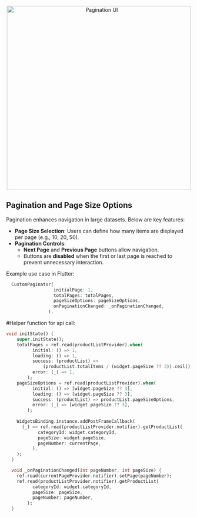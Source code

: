 <p align="center">
  <img src="https://github.com/user-attachments/assets/677ca74c-7c6e-4335-81d6-960614252cb0" width="500" alt="Pagination UI">
</p>

## Pagination and Page Size Options

Pagination enhances navigation in large datasets. Below are key features:

- **Page Size Selection**: Users can define how many items are displayed per page (e.g., 10, 20, 50).
- **Pagination Controls**:
  - **Next Page** and **Previous Page** buttons allow navigation.
  - Buttons are **disabled** when the first or last page is reached to prevent unnecessary interaction.

Example use case in Flutter:
```dart
  CustomPaginator(
                  initialPage: 1,
                  totalPages: totalPages,
                  pageSizeOptions: pageSizeOptions,
                  onPaginationChanged: _onPaginationChanged,
                ),
```
#Helper function for api call: 
```dart
void initState() {
    super.initState();
    totalPages = ref.read(productListProvider).when(
          initial: () => 1,
          loading: () => 1,
          success: (productList) =>
              (productList.totalItems / (widget.pageSize ?? 3)).ceil(),
          error: (_) => 1,
        );
    pageSizeOptions = ref.read(productListProvider).when(
          initial: () => [widget.pageSize ?? 3],
          loading: () => [widget.pageSize ?? 3],
          success: (productList) => productList.pageSizeOptions,
          error: (_) => [widget.pageSize ?? 3],
        );
    
    WidgetsBinding.instance.addPostFrameCallback(
      (_) => ref.read(productListProvider.notifier).getProductList(
            categoryId: widget.categoryId,
            pageSize: widget.pageSize,
            pageNumber: currentPage,
          ),
    );
  }

  void _onPaginationChanged(int pageNumber, int pageSize) {
    ref.read(currentPageProvider.notifier).setPage(pageNumber);
    ref.read(productListProvider.notifier).getProductList(
          categoryId: widget.categoryId,
          pageSize: pageSize,
          pageNumber: pageNumber,
        );
  }

